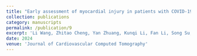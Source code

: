 ```yaml
---
title: "Early assessment of myocardial injury in patients with COVID-19 using a two-stage deep learning framework based on non-contrast chest CT"
collection: publications
category: manuscripts
permalink: /publication/9
excerpt: 'Li Wang, Zhitao Cheng, Yan Zhuang, Kunqi Li, Fan Li, Song Su, Jian Shu, Jing Chen, Yong Tang. Early assessment of myocardial injury in patients with COVID-19 using a two-stage deep learning framework based on non-contrast chest CT. Submitted to Journal of Cardiovascular Computed Tomography, under review, 2024. Background: With the pandemic of novel coronavirus disease 2019 (COVID-19), risk stratification is particularly important for its prognosis, particularly myocardial injury (MI). Non-contrast chest computed tomography (CT) plays an important role in its diagnosis of lung injury, while unknown for MI with advantage of one-stop evaluation. Methods: A group of 453 patients with COVID-19, including 230 patients with MI and 223 patients without MI, were retrospectively recruited. A two-stage deep learning (DL) framework was developed to first segment the left ventricle (LV) in the non-contrast chest CT images using fully convolutional networks with a ResNet-101 backbone (FCN-ResNet-101) module and then classify the status of MI using densely connected convolutional network with the structure type of 121 (DenseNet-121) module. The framework was trained in a training-validation dataset of 413 patients (MI or non-MI) with a cross-validation approach, and evaluated in a testing dataset of 40 patients. Results: The proposed DL framework accurately obtained the segmentations of LV in non-contrast chest CT images with an intersection over union (IoU) of 0.8041, an accuracy (ACC) of 0.9949, and a Dice coefficient of 0.8672. Based on the segmentation, the DL framework further accurately determined MI status and obtained an area under the curve (AUC) of 0.8618 (95% CI: 0.8049 – 0.9187), an ACC of 0.7763, a sensitivity of 0.8750, a specificity of 0.6071, and an F1 score of 0.8317. Conclusion: DL could determine the status of MI in non-contrast chest CT images of patients with COVID-19, providing one-stop convenience for early screening of MI. '
date: 2024
venue: 'Journal of Cardiovascular Computed Tomography'
---
```



